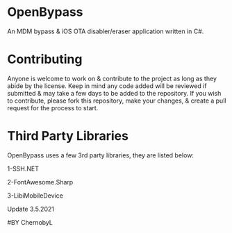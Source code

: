 # OpenBypass
An MDM bypass & iOS OTA disabler/eraser application written in C#.

# Contributing

Anyone is welcome to work on & contribute to the project as long as they abide by the license. Keep in mind any code added will be reviewed if submitted & may take a few days to be added to the repository. If you wish to contribute, please fork this repository, make your changes, & create a pull request for the process to start.

# Third Party Libraries

OpenBypass uses a few 3rd party libraries, they are listed below:

1-SSH.NET


2-FontAwesome.Sharp


3-LibiMobileDevice

Update 3.5.2021

#BY ChernobyL
